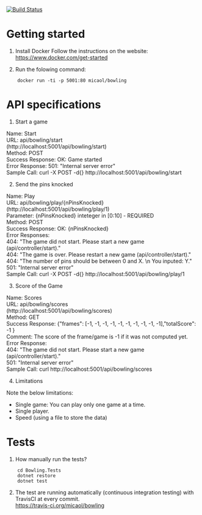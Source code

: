 [![Build Status](https://travis-ci.org/micaol/bowling.svg?branch=master)](https://travis-ci.org/micaol/bowling)

# Getting started
1. Install Docker
Follow the instructions on the website: https://www.docker.com/get-started

2. Run the folowing command:
```
    docker run -ti -p 5001:80 micaol/bowling
```

# API specifications
1. Start a game

Name:               Start  
URL:                api/bowling/start   
                    (http://localhost:5001/api/bowling/start)  
Method:             POST  
Success Response:   OK: Game started  
Error Response:     501: "Internal server error"  
Sample Call:        curl -X POST -d{} http://localhost:5001/api/bowling/start   

2. Send the pins knocked

Name:               Play  
URL:                api/bowling/play/{nPinsKnocked}   
                    (http://localhost:5001/api/bowling/play/1)  
Parameter:          {nPinsKnocked} inteteger in [0:10] - REQUIRED  
Method:             POST  
Success Response:   OK: {nPinsKnocked}  
Error Responses:       
404: "The game did not start. Please start a new game (api/controller/start)."  
404: "The game is over. Please restart a new game (api/controller/start)."  
404: "The number of pins should be between 0 and X. \n You inputed: Y."  
501: "Internal server error"  
Sample Call:        curl -X POST -d{} http://localhost:5001/api/bowling/play/1  

3. Score of the Game  

Name:               Scores  
URL:                api/bowling/scores   
                    (http://localhost:5001/api/bowling/scores)  
Method:             GET  
Success Response:   {"frames": [-1,  -1,  -1,  -1,  -1, -1,  -1,  -1,  -1,  -1],"totalScore": -1 }  
Comment:            The score of the frame/game is -1 if it was not computed yet.   
Error Response:       
404: "The game did not start. Please start a new game (api/controller/start)."  
501: "Internal server error"  
Sample Call:        curl http://localhost:5001/api/bowling/scores  

4. Limitations  

Note the below limitations:   
- Single game: You can play only one game at a time.     
- Single player.  
- Speed (using a file to store the data)  


# Tests  

1. How manually run the tests?  
```
    cd Bowling.Tests
    dotnet restore
    dotnet test
```

2. The test are running automatically (continuous integration testing) with TravisCI at every commit.    
https://travis-ci.org/micaol/bowling